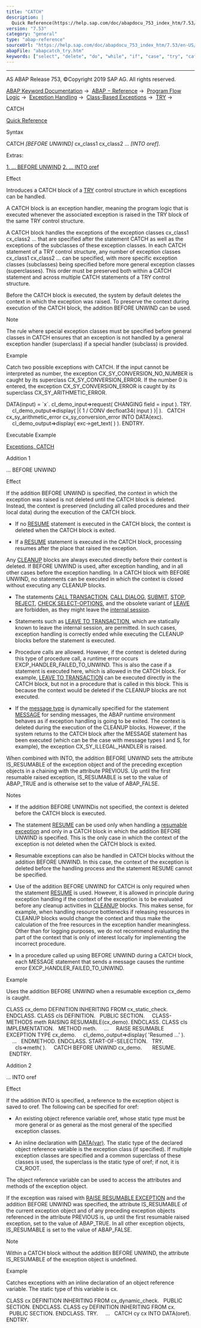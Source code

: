 ```yaml
---
title: "CATCH"
description: |
  Quick Reference(https://help.sap.com/doc/abapdocu_753_index_htm/7.53/en-US/abaptry_shortref.htm) Syntax CATCH BEFORE UNWIND cx_class1 cx_class2 ... INTO oref. Extras: 1. ... BEFORE UNWIND(#!ABAP_ADDITION_1@1@) 2. ... INTO oref(#!ABAP_ADDITION_2@2@) Effect Introduces a CATCH
version: "7.53"
category: "general"
type: "abap-reference"
sourceUrl: "https://help.sap.com/doc/abapdocu_753_index_htm/7.53/en-US/abapcatch_try.htm"
abapFile: "abapcatch_try.htm"
keywords: ["select", "delete", "do", "while", "if", "case", "try", "catch", "method", "class", "data", "types", "exception-handling", "abapcatch"]
---
```


* * *

AS ABAP Release 753, ©Copyright 2019 SAP AG. All rights reserved.

[ABAP Keyword Documentation](https://help.sap.com/doc/abapdocu_753_index_htm/7.53/en-US/abenabap.htm) →  [ABAP − Reference](https://help.sap.com/doc/abapdocu_753_index_htm/7.53/en-US/abenabap_reference.htm) →  [Program Flow Logic](https://help.sap.com/doc/abapdocu_753_index_htm/7.53/en-US/abenabap_flow_logic.htm) →  [Exception Handling](https://help.sap.com/doc/abapdocu_753_index_htm/7.53/en-US/abenabap_exceptions.htm) →  [Class-Based Exceptions](https://help.sap.com/doc/abapdocu_753_index_htm/7.53/en-US/abenexceptions.htm) →  [TRY](https://help.sap.com/doc/abapdocu_753_index_htm/7.53/en-US/abaptry.htm) → 

CATCH

[Quick Reference](https://help.sap.com/doc/abapdocu_753_index_htm/7.53/en-US/abaptry_shortref.htm)

Syntax

CATCH *\[*BEFORE UNWIND*\]* cx\_class1 cx\_class2 ... *\[*INTO oref*\]*.

Extras:

[1\. ... BEFORE UNWIND](#!ABAP_ADDITION_1@1@)
[2\. ... INTO oref](#!ABAP_ADDITION_2@2@)

Effect

Introduces a CATCH block of a [TRY](https://help.sap.com/doc/abapdocu_753_index_htm/7.53/en-US/abaptry.htm) control structure in which exceptions can be handled.

A CATCH block is an exception handler, meaning the program logic that is executed whenever the associated exception is raised in the TRY block of the same TRY control structure.

A CATCH block handles the exceptions of the exception classes cx\_class1 cx\_class2 ... that are specified after the statement CATCH as well as the exceptions of the subclasses of these exception classes. In each CATCH statement of a TRY control structure, any number of exception classes cx\_class1 cx\_class2 ... can be specified, with more specific exception classes (subclasses) being specified before more general exception classes (superclasses). This order must be preserved both within a CATCH statement and across multiple CATCH statements of a TRY control structure.

Before the CATCH block is executed, the system by default deletes the context in which the exception was raised. To preserve the context during execution of the CATCH block, the addition BEFORE UNWIND can be used.

Note

The rule where special exception classes must be specified before general classes in CATCH ensures that an exception is not handled by a general exception handler (superclass) if a special handler (subclass) is provided.

Example

Catch two possible exceptions with CATCH. If the input cannot be interpreted as number, the exception CX\_SY\_CONVERSION\_NO\_NUMBER is caught by its superclass CX\_SY\_CONVERSION\_ERROR. If the number 0 is entered, the exception CX\_SY\_CONVERSION\_ERROR is caught by its superclass CX\_SY\_ARITHMETIC\_ERROR.

DATA(input) = \`x\`.
cl\_demo\_input=>request( CHANGING field = input ).
TRY.
    cl\_demo\_output=>display( |{ 1 / CONV decfloat34( input ) }| ).
  CATCH cx\_sy\_arithmetic\_error cx\_sy\_conversion\_error INTO DATA(exc).
    cl\_demo\_output=>display( exc->get\_text( ) ).
ENDTRY.

Executable Example

[Exceptions, CATCH](https://help.sap.com/doc/abapdocu_753_index_htm/7.53/en-US/abencatch_exception_abexa.htm)

Addition 1

... BEFORE UNWIND

Effect

If the addition BEFORE UNWIND is specified, the context in which the exception was raised is not deleted until the CATCH block is deleted. Instead, the context is preserved (including all called procedures and their local data) during the execution of the CATCH block.

-   If no [RESUME](https://help.sap.com/doc/abapdocu_753_index_htm/7.53/en-US/abapresume.htm) statement is executed in the CATCH block, the context is deleted when the CATCH block is exited.
    
-   If a [RESUME](https://help.sap.com/doc/abapdocu_753_index_htm/7.53/en-US/abapresume.htm) statement is executed in the CATCH block, processing resumes after the place that raised the exception.
    

Any [CLEANUP](https://help.sap.com/doc/abapdocu_753_index_htm/7.53/en-US/abapcleanup.htm) blocks are always executed directly before their context is deleted. If BEFORE UNWIND is used, after exception handling, and in all other cases before the exception handling. In a CATCH block with BEFORE UNWIND, no statements can be executed in which the context is closed without executing any CLEANUP blocks.

-   The statements [CALL TRANSACTION](https://help.sap.com/doc/abapdocu_753_index_htm/7.53/en-US/abapcall_transaction.htm), [CALL DIALOG](https://help.sap.com/doc/abapdocu_753_index_htm/7.53/en-US/abapcall_dialog.htm), [SUBMIT](https://help.sap.com/doc/abapdocu_753_index_htm/7.53/en-US/abapcall_transaction.htm), [STOP](https://help.sap.com/doc/abapdocu_753_index_htm/7.53/en-US/abapstop.htm), [REJECT](https://help.sap.com/doc/abapdocu_753_index_htm/7.53/en-US/abapreject.htm), [CHECK SELECT-OPTIONS](https://help.sap.com/doc/abapdocu_753_index_htm/7.53/en-US/abapcheck_select-options.htm), and the obsolete variant of [LEAVE](https://help.sap.com/doc/abapdocu_753_index_htm/7.53/en-US/abapleave-.htm) are forbidden, as they might leave the [internal session](https://help.sap.com/doc/abapdocu_753_index_htm/7.53/en-US/abeninternal_session_glosry.htm "Glossary Entry").
    
-   Statements such as [LEAVE TO TRANSACTION](https://help.sap.com/doc/abapdocu_753_index_htm/7.53/en-US/abapleave_to_transaction.htm), which are statically known to leave the internal session, are permitted. In such cases, exception handling is correctly ended while executing the CLEANUP blocks before the statement is executed.
    
-   Procedure calls are allowed. However, if the context is deleted during this type of procedure call, a runtime error occurs EXCP\_HANDLER\_FAILED\_TO\_UNWIND. This is also the case if a statement is executed here, which is allowed in the CATCH block. For example, [LEAVE TO TRANSACTION](https://help.sap.com/doc/abapdocu_753_index_htm/7.53/en-US/abapleave_to_transaction.htm) can be executed directly in the CATCH block, but not in a procedure that is called in this block. This is because the context would be deleted if the CLEANUP blocks are not executed.
    
-   If the [message type](https://help.sap.com/doc/abapdocu_753_index_htm/7.53/en-US/abenmessage_type_glosry.htm "Glossary Entry") is dynamically specified for the statement [MESSAGE](https://help.sap.com/doc/abapdocu_753_index_htm/7.53/en-US/abapmessage.htm) for sending messages, the ABAP runtime environment behaves as if exception handling is going to be exited. The context is deleted during the execution of the CLEANUP blocks. However, if the system returns to the CATCH block after the MESSAGE statement has been executed (which can be the case with message types I and S, for example), the exception CX\_SY\_ILLEGAL\_HANDLER is raised.
    

When combined with INTO, the addition BEFORE UNWIND sets the attribute IS\_RESUMABLE of the exception object and of the preceding exception objects in a chaining with the attribute PREVIOUS. Up until the first resumable raised exception, IS\_RESUMABLE is set to the value of ABAP\_TRUE and is otherwise set to the value of ABAP\_FALSE.

Notes

-   If the addition BEFORE UNWINDis not specified, the context is deleted before the CATCH block is executed.
    
-   The statement [RESUME](https://help.sap.com/doc/abapdocu_753_index_htm/7.53/en-US/abapresume.htm) can be used only when handling a [resumable exception](https://help.sap.com/doc/abapdocu_753_index_htm/7.53/en-US/abenresumable_exception_glosry.htm "Glossary Entry") and only in a CATCH block in which the addition BEFORE UNWIND is specified. This is the only case in which the context of the exception is not deleted when the CATCH block is exited.
    
-   Resumable exceptions can also be handled in CATCH blocks without the addition BEFORE UNWIND. In this case, the context of the exception is deleted before the handling process and the statement RESUME cannot be specified.
    
-   Use of the addition BEFORE UNWIND for CATCH is only required when the statement [RESUME](https://help.sap.com/doc/abapdocu_753_index_htm/7.53/en-US/abapresume.htm) is used. However, it is allowed in principle during exception handling if the context of the exception is to be evaluated before any cleanup activities in [CLEANUP](https://help.sap.com/doc/abapdocu_753_index_htm/7.53/en-US/abapcleanup.htm) blocks. This makes sense, for example, when handling resource bottlenecks if releasing resources in CLEANUP blocks would change the context and thus make the calculation of the free resources in the exception handler meaningless. Other than for logging purposes, we do not recommend evaluating the part of the context that is only of interest locally for implementing the incorrect procedure.
    
-   In a procedure called up using BEFORE UNWIND during a CATCH block, each MESSAGE statement that sends a message causes the runtime error EXCP\_HANDLER\_FAILED\_TO\_UNWIND.
    

Example

Uses the addition BEFORE UNWIND when a resumable exception cx\_demo is caught.

CLASS cx\_demo DEFINITION INHERITING FROM cx\_static\_check.
ENDCLASS.
CLASS cls DEFINITION.
  PUBLIC SECTION.
    CLASS-METHODS meth RAISING RESUMABLE(cx\_demo).
ENDCLASS.
CLASS cls IMPLEMENTATION.
  METHOD meth.
    ...
    RAISE RESUMABLE EXCEPTION TYPE cx\_demo.
    cl\_demo\_output=>display( 'Resumed ...' ).
    ...
  ENDMETHOD.
ENDCLASS.
START-OF-SELECTION.
  TRY.
      cls=>meth( ).
    CATCH BEFORE UNWIND cx\_demo.
      RESUME.
  ENDTRY.

Addition 2

... INTO oref

Effect

If the addition INTO is specified, a reference to the exception object is saved to oref. The following can be specified for oref:

-   An existing object reference variable oref, whose static type must be more general or as general as the most general of the specified exception classes.
    
-   An inline declaration with [DATA(var)](https://help.sap.com/doc/abapdocu_753_index_htm/7.53/en-US/abendata_inline.htm). The static type of the declared object reference variable is the exception class (if specified). If multiple exception classes are specified and a common superclass of these classes is used, the superclass is the static type of oref; if not, it is CX\_ROOT.
    

The object reference variable can be used to access the attributes and methods of the exception object.

If the exception was raised with [RAISE RESUMABLE EXCEPTION](https://help.sap.com/doc/abapdocu_753_index_htm/7.53/en-US/abapraise_exception_class.htm) and the addition BEFORE UNWIND was specified, the attribute IS\_RESUMABLE of the current exception object and of any preceding exception objects referenced in the attribute PREVIOUS is, up until the first resumable raised exception, set to the value of ABAP\_TRUE. In all other exception objects, IS\_RESUMABLE is set to the value of ABAP\_FALSE.

Note

Within a CATCH block without the addition BEFORE UNWIND, the attribute IS\_RESUMABLE of the exception object is undefined.

Example

Catches exceptions with an inline declaration of an object reference variable. The static type of this variable is cx.

CLASS cx DEFINITION INHERITING FROM cx\_dynamic\_check.
  PUBLIC SECTION.
ENDCLASS.
CLASS cy DEFINITION INHERITING FROM cx.
  PUBLIC SECTION.
ENDCLASS.
TRY.
    ...
  CATCH cy cx INTO DATA(oref).
ENDTRY.